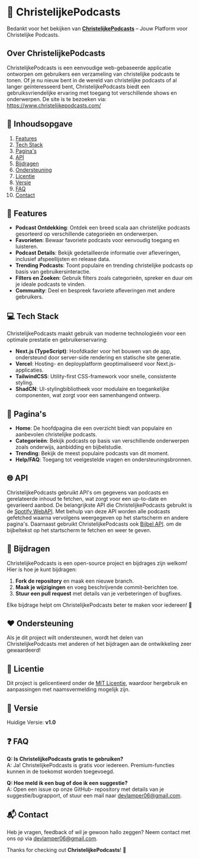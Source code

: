 # 📖 ChristelijkePodcasts

Bedankt voor het bekijken van [**ChristelijkePodcasts**](https://www.christelijkepodcasts.com/) – Jouw Platform voor Christelijke Podcasts.

## Over ChristelijkePodcasts

ChristelijkePodcasts is een eenvoudige web-gebaseerde applicatie ontworpen om gebruikers een verzameling van christelijke podcasts te tonen. Of je nu nieuw bent in de wereld van christelijke podcasts of al langer geïnteresseerd bent, ChristelijkePodcasts biedt een gebruiksvriendelijke ervaring met toegang tot verschillende shows en onderwerpen. De site is te bezoeken via: https://www.christelijkepodcasts.com/

## 📜 Inhoudsopgave

1. [Features](#features)
2. [Tech Stack](#tech-stack)
3. [Pagina's](#pagina's)
4. [API](#api)
5. [Bijdragen](#bijdragen)
6. [Ondersteuning](#ondersteuning)
7. [Licentie](#licentie)
8. [Versie](#versie)
9. [FAQ](#faq)
10. [Contact](#contact)

## 🌟 Features

- **Podcast Ontdekking**: Ontdek een breed scala aan christelijke podcasts gesorteerd op verschillende categorieën en onderwerpen.
- **Favorieten**: Bewaar favoriete podcasts voor eenvoudig toegang en luisteren.
- **Podcast Details**: Bekijk gedetailleerde informatie over afleveringen, inclusief afspeellijsten en release data.
- **Trending Podcasts**: Toont populaire en trending christelijke podcasts op basis van gebruikersinteractie.
- **Filters en Zoeken**: Gebruik filters zoals categorieën, spreker en duur om je ideale podcasts te vinden.
- **Community**: Deel en bespreek favoriete afleveringen met andere gebruikers.

## 💻 Tech Stack

ChristelijkePodcasts maakt gebruik van moderne technologieën voor een optimale prestatie en gebruikerservaring:

- **Next.js (TypeScript)**: Hoofdkader voor het bouwen van de app, ondersteund door server-side rendering en statische site generatie.
- **Vercel**: Hosting- en deployplatform geoptimaliseerd voor Next.js-applicaties.
- **TailwindCSS**: Utility-first CSS-framework voor snelle, consistente styling.
- **ShadCN**: UI-stylingbibliotheek voor modulaire en toegankelijke componenten, wat zorgt voor een samenhangend ontwerp.

## 📄 Pagina's

- **Home**: De hoofdpagina die een overzicht biedt van populaire en aanbevolen christelijke podcasts.
- **Categorieën**: Bekijk podcasts op basis van verschillende onderwerpen zoals onderwijs, aanbidding en bijbelstudie.
- **Trending**: Bekijk de meest populaire podcasts van dit moment.
- **Help/FAQ**: Toegang tot veelgestelde vragen en ondersteuningsbronnen.

## 🌐 API

ChristelijkePodcasts gebruikt API's om gegevens van podcasts en gerelateerde inhoud te fetchen, wat zorgt voor een up-to-date en gevarieerd aanbod.
De belangrijkste API die ChristelijkePodcasts gebruikt is de [Spotify WebAPI](https://developer.spotify.com/documentation/web-api). Met behulp van deze API worden alle podcasts gefetched waarna vervolgens weergegeven op het startscherm en andere pagina's.
Daarnaast gebruikt ChristelijkePodcasts ook [Bijbel API](https://rapidapi.com/ajith/api/holy-bible). om de bijbeltekst op het startscherm te fetchen en weer te geven.

## 🤝 Bijdragen

ChristelijkePodcasts is een open-source project en bijdrages zijn welkom! Hier is hoe je kunt bijdragen:

1. **Fork de repository** en maak een nieuwe branch.
2. **Maak je wijzigingen** en voeg beschrijvende commit-berichten toe.
3. **Stuur een pull request** met details van je verbeteringen of bugfixes.

Elke bijdrage helpt om ChristelijkePodcasts beter te maken voor iedereen! 🎉

## ❤️ Ondersteuning

Als je dit project wilt ondersteunen, wordt het delen van ChristelijkePodcasts met anderen of het bijdragen aan de ontwikkeling zeer gewaardeerd!

## 📄 Licentie

Dit project is gelicentieerd onder de [MIT Licentie](LICENSE), waardoor hergebruik en aanpassingen met naamsvermelding mogelijk zijn.

## 📌 Versie

Huidige Versie: **v1.0**

## ❓ FAQ

**Q: Is ChristelijkePodcasts gratis te gebruiken?**  
A: Ja! ChristelijkePodcasts is gratis voor iedereen. Premium-functies kunnen in de toekomst worden toegevoegd. 

**Q: Hoe meld ik een bug of doe ik een suggestie?**  
A: Open een issue op onze GitHub- repository met details van je suggestie/bugrapport, of stuur een mail naar [devlamper06@gmail.com](mailto:devlamper06@gmail.com).

## 📬 Contact

Heb je vragen, feedback of wil je gewoon hallo zeggen? Neem contact met ons op via [devlamper06@gmail.com](mailto:devlamper06@gmail.com).

Thanks for checking out **ChristelijkePodcasts**! 📖
